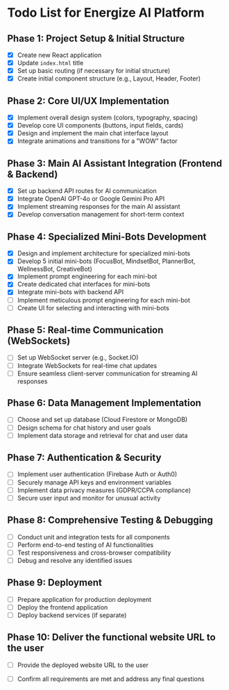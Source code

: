 # Todo List for Energize AI Platform

## Phase 1: Project Setup & Initial Structure
- [x] Create new React application
- [x] Update `index.html` title
- [x] Set up basic routing (if necessary for initial structure)
- [x] Create initial component structure (e.g., Layout, Header, Footer)

## Phase 2: Core UI/UX Implementation
- [x] Implement overall design system (colors, typography, spacing)
- [x] Develop core UI components (buttons, input fields, cards)
- [x] Design and implement the main chat interface layout
- [x] Integrate animations and transitions for a "WOW" factor

## Phase 3: Main AI Assistant Integration (Frontend & Backend)
- [x] Set up backend API routes for AI communication
- [x] Integrate OpenAI GPT-4o or Google Gemini Pro API
- [x] Implement streaming responses for the main AI assistant
- [x] Develop conversation management for short-term context

## Phase 4: Specialized Mini-Bots Development
- [x] Design and implement architecture for specialized mini-bots
- [x] Develop 5 initial mini-bots (FocusBot, MindsetBot, PlannerBot, WellnessBot, CreativeBot)
- [x] Implement prompt engineering for each mini-bot
- [x] Create dedicated chat interfaces for mini-bots
- [x] Integrate mini-bots with backend API
- [ ] Implement meticulous prompt engineering for each mini-bot
- [ ] Create UI for selecting and interacting with mini-bots

## Phase 5: Real-time Communication (WebSockets)
- [ ] Set up WebSocket server (e.g., Socket.IO)
- [ ] Integrate WebSockets for real-time chat updates
- [ ] Ensure seamless client-server communication for streaming AI responses

## Phase 6: Data Management Implementation
- [ ] Choose and set up database (Cloud Firestore or MongoDB)
- [ ] Design schema for chat history and user goals
- [ ] Implement data storage and retrieval for chat and user data

## Phase 7: Authentication & Security
- [ ] Implement user authentication (Firebase Auth or Auth0)
- [ ] Securely manage API keys and environment variables
- [ ] Implement data privacy measures (GDPR/CCPA compliance)
- [ ] Secure user input and monitor for unusual activity

## Phase 8: Comprehensive Testing & Debugging
- [ ] Conduct unit and integration tests for all components
- [ ] Perform end-to-end testing of AI functionalities
- [ ] Test responsiveness and cross-browser compatibility
- [ ] Debug and resolve any identified issues

## Phase 9: Deployment
- [ ] Prepare application for production deployment
- [ ] Deploy the frontend application
- [ ] Deploy backend services (if separate)

## Phase 10: Deliver the functional website URL to the user
- [ ] Provide the deployed website URL to the user
- [ ] Confirm all requirements are met and address any final questions



